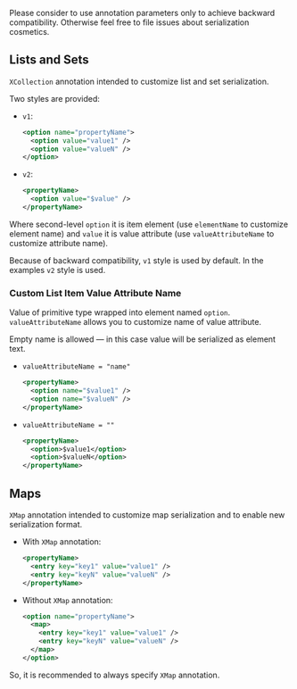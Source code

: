 Please consider to use annotation parameters only to achieve backward compatibility. Otherwise feel free to file issues about serialization cosmetics.

## Lists and Sets

`XCollection` annotation intended to customize list and set serialization.

Two styles are provided:

* `v1`:
  ```xml
  <option name="propertyName">
    <option value="value1" />
    <option value="valueN" />
  </option>
  ```
    
* `v2`:
  ```xml
  <propertyName>
    <option value="$value" />
  </propertyName>
  ```

Where second-level `option` it is item element (use `elementName` to customize element name) and
`value` it is value attribute (use `valueAttributeName` to customize attribute name).

Because of backward compatibility, `v1` style is used by default. In the examples `v2` style is used.

### Custom List Item Value Attribute Name

Value of primitive type wrapped into element named `option`. `valueAttributeName` allows you to customize name of value attribute.

Empty name is allowed — in this case value will be serialized as element text.

* `valueAttributeName = "name"`
  ```xml
  <propertyName>
    <option name="$value1" />
    <option name="$valueN" /> 
  </propertyName>
  ```
* `valueAttributeName = ""`
  ```xml
  <propertyName>
    <option>$value1</option>
    <option>$valueN</option>
  </propertyName>
  ```

## Maps

`XMap` annotation intended to customize map serialization and to enable new serialization format.

* With `XMap` annotation:
  ```xml
  <propertyName>
    <entry key="key1" value="value1" />
    <entry key="keyN" value="valueN" />
  </propertyName>
  ```
  
* Without `XMap` annotation:
  ```xml
  <option name="propertyName">
    <map>
      <entry key="key1" value="value1" />
      <entry key="keyN" value="valueN" />
    </map>
  </option>
  ```
  
So, it is recommended to always specify `XMap` annotation.
  